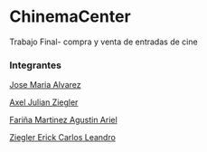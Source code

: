 # ChinemaCenter
Trabajo Final- compra y venta de entradas de cine

### Integrantes
[Jose Maria Alvarez](https://www.linkedin.com/in/jsemalvarez/)

[Axel Julian Ziegler](https://www.linkedin.com/in/axel-julian-ziegler-7091a1177)

[Fariña Martinez Agustin Ariel](https://www.linkedin.com/in/agustin-ariel-fari%C3%B1a-martinez-695bb11b4/)

[Ziegler Erick Carlos Leandro](https://www.linkedin.com/in/erick-ziegler-76baa411a/)

